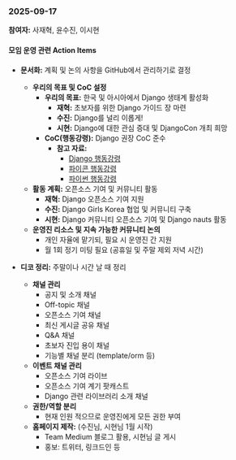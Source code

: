 ### 2025-09-17
**참여자:** 사재혁, 윤수진, 이시현

#### 모임 운영 관련 Action Items
- **문서화:** 계획 및 논의 사항을 GitHub에서 관리하기로 결정
  - **우리의 목표 및 CoC 설정**
    - **우리의 목표:** 한국 및 아시아에서 Django 생태계 활성화
      - **재혁:** 초보자를 위한 Django 가이드 장 마련
      - **수진:** Django를 널리 이롭게!
      - **시현:** Django에 대한 관심 증대 및 DjangoCon 개최 희망
    - **CoC(행동강령):** Django 권장 CoC 준수
      - **참고 자료:**
        - [Django 행동강령](https://www.djangoproject.com/conduct/)
        - [파이콘 행동강령](https://2023.pycon.kr/coc/purpose)
        - [파이썬 행동강령](https://policies.python.org/python.org/code-of-conduct/)
  - **활동 계획:** 오픈소스 기여 및 커뮤니티 활동
    - **재혁:** Django 오픈소스 기여 지원
    - **수진:** Django Girls Korea 협업 및 커뮤니티 구축
    - **시현:** Django 커뮤니티 오픈소스 기여 및 Django nauts 활동
  - **운영진 리소스 및 지속 가능한 커뮤니티 논의**
    - 개인 자율에 맡기되, 필요 시 운영진 간 지원
    - 월 1회 정기 미팅 필요 (공휴일 및 주말 제외 저녁 시간)

- **디코 정리:** 주말이나 시간 날 때 정리
  - **채널 관리**
    - 공지 및 소개 채널
    - Off-topic 채널
    - 오픈소스 기여 채널
    - 최신 게시글 공유 채널
    - Q&A 채널
    - 초보자 진입 용이 채널
    - 기능별 채널 분리 (template/orm 등)
  - **이벤트 채널 관리**
    - 오픈소스 기여 라이브
    - 오픈소스 기여 계기 팟캐스트
    - Django 관련 라이브러리 소개 채널
  - **권한/역할 분리**
    - 현재 인원 적으므로 운영진에게 모든 권한 부여
  - **홈페이지 제작:** (수진님, 시현님 1월 시작)
    - Team Medium 블로그 활용, 시현님 글 게시
    - 홍보: 트위터, 링크드인 등
